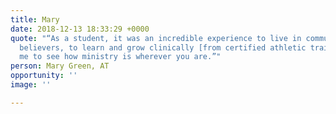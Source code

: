```yaml
---
title: Mary
date: 2018-12-13 18:33:29 +0000
quote: "“As a student, it was an incredible experience to live in community with other
  believers, to learn and grow clinically [from certified athletic trainers]. It prepared
  me to see how ministry is wherever you are.”"
person: Mary Green, AT
opportunity: ''
image: ''

---
```

